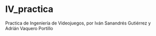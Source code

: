 # IV_practica
Practica de Ingeniería de Videojuegos, por Iván Sanandrés Gutiérrez y Adrián Vaquero Portillo
